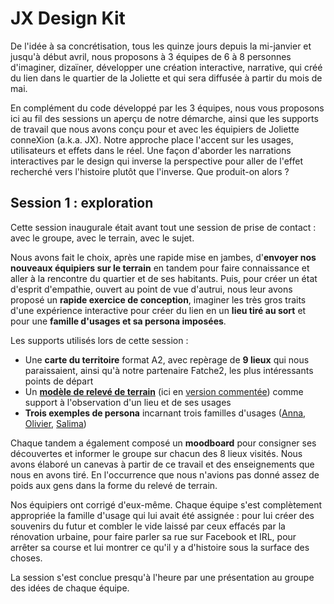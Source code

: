 # JX Design Kit


De l'idée à sa concrétisation, tous les quinze jours depuis la mi-janvier et jusqu'à début avril, nous proposons à 3 équipes de 6 à 8 personnes d'imaginer, dizaïner, développer une création interactive, narrative, qui créé du lien dans le quartier de la Joliette et qui sera diffusée à partir du mois de mai. 

En complément du code développé par les 3 équipes, nous vous proposons ici au fil des sessions un aperçu de notre démarche, ainsi que les supports de travail que nous avons conçu pour et avec les équipiers de Joliette conneXion (a.k.a. JX). Notre approche place l'accent sur les usages, utilisateurs et effets dans le réel. Une façon d'aborder les narrations interactives par le design qui inverse la perspective pour aller de l'effet recherché vers l'histoire plutôt que l'inverse. Que produit-on alors ?

## Session 1 : exploration

Cette session inaugurale était avant tout une session de prise de contact : avec le groupe, avec le terrain, avec le sujet. 

Nous avons fait le choix, après une rapide mise en jambes, d'**envoyer nos nouveaux équipiers sur le terrain** en tandem pour faire connaissance et aller à la rencontre du quartier et de ses habitants. Puis, pour créer un état d'esprit d'empathie, ouvert au point de vue d'autrui, nous leur avons proposé un **rapide exercice de conception**, imaginer les très gros traits d'une expérience interactive pour créer du lien en un **lieu tiré au sort** et pour une **famille d'usages et sa persona imposées**. 

Les supports utilisés lors de cette session : 
- Une **carte du territoire** format A2, avec repèrage de **9 lieux** qui nous paraissaient, ainsi qu'à notre partenaire Fatche2, les plus intéressants points de départ
- Un **[modèle de relevé de terrain](https://drive.google.com/open?id=0B7qmEPqr-TdkY09NcVM2WmtpZkU)** (ici en [version commentée](https://drive.google.com/open?id=0B7qmEPqr-TdkSkVfRUhWZ2I4T1E)) comme support à l'observation d'un lieu et de ses usages
- **Trois exemples de persona** incarnant trois familles d'usages ([Anna](https://drive.google.com/file/d/0B7qmEPqr-TdkdUQ4eXhOLXY4aWs/view?usp=sharing), [Olivier](https://drive.google.com/file/d/0B7qmEPqr-TdkbGpXWmg4ZFdlZHM/view?usp=sharing), [Salima](https://drive.google.com/open?id=0B7qmEPqr-TdkZFo2UmJaZG9DSkE))

Chaque tandem a également composé un **moodboard** pour consigner ses découvertes et informer le groupe sur chacun des 8 lieux visités. Nous avons élaboré un canevas à partir de ce travail et des enseignements que nous en avons tiré. En l'occurrence que nous n'avions pas donné assez de poids aux gens dans la forme du relevé de terrain. 

Nos équipiers ont corrigé d'eux-même. Chaque équipe s'est complètement appropriée la famille d'usage qui lui avait été assignée : pour lui créer des souvenirs du futur et combler le vide laissé par ceux effacés par la rénovation urbaine, pour faire parler sa rue sur Facebook et IRL, pour arrêter sa course et lui montrer ce qu'il y a d'histoire sous la surface des choses.

La session s'est conclue presqu'à l'heure par une présentation au groupe des idées de chaque équipe.
